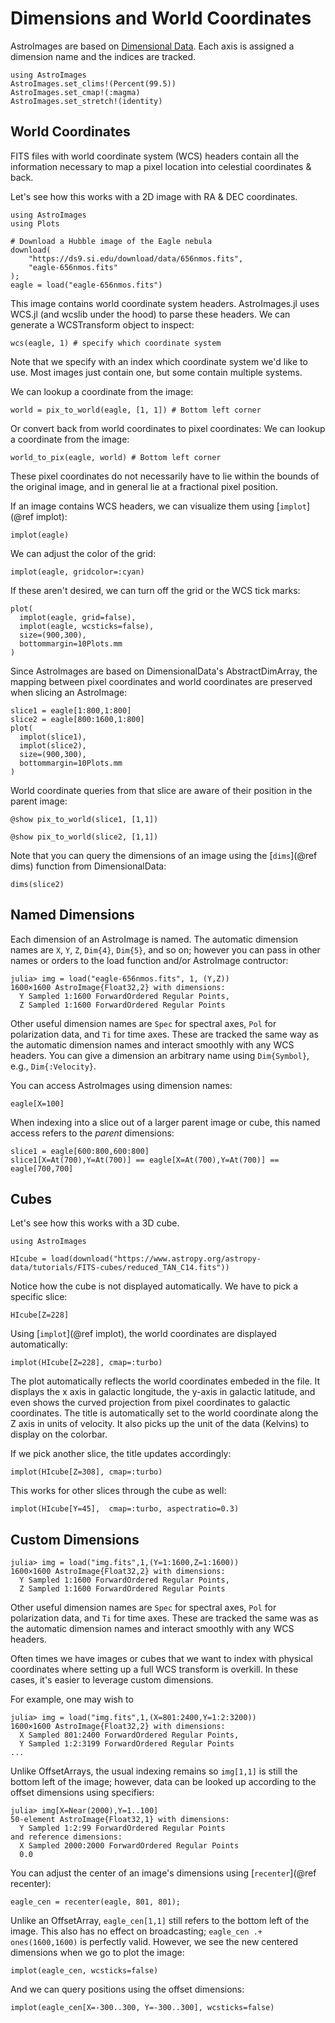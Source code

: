 # Dimensions and World Coordinates

AstroImages are based on [Dimensional Data](https://github.com/rafaqz/DimensionalData.jl).
Each axis is assigned a dimension name and the indices are tracked.

```@setup coords
using AstroImages
AstroImages.set_clims!(Percent(99.5))
AstroImages.set_cmap!(:magma)
AstroImages.set_stretch!(identity)
```

## World Coordinates
FITS files with world coordinate system (WCS) headers contain all the information necessary to map a pixel location
into celestial coordinates & back.

Let's see how this works with a 2D image with RA & DEC coordinates.


```@example coords
using AstroImages
using Plots

# Download a Hubble image of the Eagle nebula
download(
    "https://ds9.si.edu/download/data/656nmos.fits",
    "eagle-656nmos.fits"
);
eagle = load("eagle-656nmos.fits")
```


This image contains world coordinate system headers. AstroImages.jl uses WCS.jl (and wcslib under the hood) to parse these headers. We can generate a WCSTransform object to inspect:
```@example coords
wcs(eagle, 1) # specify which coordinate system
```

Note that we specify with an index which coordinate system we'd like to use. Most images just contain one, but some contain multiple systems.

We can lookup a coordinate from the image:
```@example coords
world = pix_to_world(eagle, [1, 1]) # Bottom left corner
```

Or convert back from world coordinates to pixel coordinates:
We can lookup a coordinate from the image:
```@example coords
world_to_pix(eagle, world) # Bottom left corner
```

These pixel coordinates do not necessarily have to lie within the bounds of the original image, and in general lie at a fractional pixel position.

If an image contains WCS headers, we can visualize them using [`implot`](@ref implot):
```@example coords
implot(eagle)
```

We can adjust the color of the grid:
```@example coords
implot(eagle, gridcolor=:cyan)
```

If these aren't desired, we can turn off the grid or the WCS tick marks:
```@example coords
plot(
  implot(eagle, grid=false),
  implot(eagle, wcsticks=false),
  size=(900,300),
  bottommargin=10Plots.mm
)
```

Since AstroImages are based on DimensionalData's AbstractDimArray, the mapping between pixel coordinates and world coordinates are preserved when slicing an AstroImage:

```@example coords
slice1 = eagle[1:800,1:800]
slice2 = eagle[800:1600,1:800]
plot(
  implot(slice1),
  implot(slice2),
  size=(900,300),
  bottommargin=10Plots.mm
)
```

World coordinate queries from that slice are aware of their position in the parent image:
```@example coords
@show pix_to_world(slice1, [1,1])
```

```@example coords
@show pix_to_world(slice2, [1,1])
```

Note that you can query the dimensions of an image using the [`dims`](@ref dims) function from DimensionalData:
```@example coords
dims(slice2)
```

## Named Dimensions

Each dimension of an AstroImage is named.
The automatic dimension names are `X`, `Y`, `Z`, `Dim{4}`, `Dim{5}`, and so on; however you can pass in other names or orders to the load function and/or AstroImage contructor:


```julia-repl
julia> img = load("eagle-656nmos.fits", 1, (Y,Z))
1600×1600 AstroImage{Float32,2} with dimensions:
  Y Sampled 1:1600 ForwardOrdered Regular Points,
  Z Sampled 1:1600 ForwardOrdered Regular Points
```
Other useful dimension names are `Spec` for spectral axes, `Pol` for polarization data, and `Ti` for time axes.
These are tracked the same way as the automatic dimension names and interact smoothly with any WCS headers.
You can give a dimension an arbitrary name using `Dim{Symbol}`, e.g., `Dim{:Velocity}`.

You can access AstroImages using dimension names:
```@example coords
eagle[X=100]
```

When indexing into a slice out of a larger parent image or cube, this named access refers to the *parent* dimensions:
```@example coords
slice1 = eagle[600:800,600:800]
slice1[X=At(700),Y=At(700)] == eagle[X=At(700),Y=At(700)] == eagle[700,700]
```




## Cubes

Let's see how this works with a 3D cube.

```@example coords
using AstroImages

HIcube = load(download("https://www.astropy.org/astropy-data/tutorials/FITS-cubes/reduced_TAN_C14.fits"))
```

Notice how the cube is not displayed automatically. We have to pick a specific slice:
```@example coords
HIcube[Z=228]
```

Using [`implot`](@ref implot), the world coordinates are displayed automatically:
```@example coords
implot(HIcube[Z=228], cmap=:turbo)
```

The plot automatically reflects the world coordinates embeded in the file. It displays the x axis in galactic longitude, the y-axis in galactic latitude, and even shows the curved projection from pixel coordinates to galactic coordinates.
The title is automatically set to the world coordinate along the Z axis in units of velocity.
It also picks up the unit of the data (Kelvins) to display on the colorbar.

If we pick another slice, the title updates accordingly:
```@example coords
implot(HIcube[Z=308], cmap=:turbo)
```

This works for other slices through the cube as well:
```@example coords
implot(HIcube[Y=45],  cmap=:turbo, aspectratio=0.3)
```


## Custom Dimensions

```julia-repl
julia> img = load("img.fits",1,(Y=1:1600,Z=1:1600))
1600×1600 AstroImage{Float32,2} with dimensions:
  Y Sampled 1:1600 ForwardOrdered Regular Points,
  Z Sampled 1:1600 ForwardOrdered Regular Points
```
Other useful dimension names are `Spec` for spectral axes, `Pol` for polarization data, and `Ti` for time axes.
These are tracked the same was as the automatic dimension names and interact smoothly with any WCS headers.

Often times we have images or cubes that we want to index with physical coordinates where setting up a full WCS transform is overkill. In these cases, it's easier to leverage custom dimensions.

For example, one may wish to
```julia-repl
julia> img = load("img.fits",1,(X=801:2400,Y=1:2:3200))
1600×1600 AstroImage{Float32,2} with dimensions:
  X Sampled 801:2400 ForwardOrdered Regular Points,
  Y Sampled 1:2:3199 ForwardOrdered Regular Points
...
```

Unlike OffsetArrays, the usual indexing remains so `img[1,1]` is still the bottom left of the image;
however, data can be looked up according to the offset dimensions using specifiers:
```julia-repl
julia> img[X=Near(2000),Y=1..100]
50-element AstroImage{Float32,1} with dimensions:
  Y Sampled 1:2:99 ForwardOrdered Regular Points
and reference dimensions:
  X Sampled 2000:2000 ForwardOrdered Regular Points
  0.0
```

You can adjust the center of an image's dimensions using [`recenter`](@ref recenter):

```@example coords
eagle_cen = recenter(eagle, 801, 801);
```

Unlike an OffsetArray, `eagle_cen[1,1]` still refers to the bottom left of the image. This also has no effect on broadcasting; `eagle_cen .+ ones(1600,1600)` is perfectly valid.
However, we see the new centered dimensions when we go to plot the image:
```@example coords
implot(eagle_cen, wcsticks=false)
```

And we can query positions using the offset dimensions:
```@example coords
implot(eagle_cen[X=-300..300, Y=-300..300], wcsticks=false)
```

